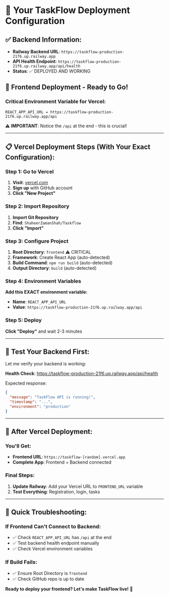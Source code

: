 # 🎯 Your TaskFlow Deployment Configuration

## ✅ **Backend Information:**
- **Railway Backend URL**: `https://taskflow-production-21f6.up.railway.app`
- **API Health Endpoint**: `https://taskflow-production-21f6.up.railway.app/api/health`
- **Status**: ✅ DEPLOYED AND WORKING

## 🚀 **Frontend Deployment - Ready to Go!**

### **Critical Environment Variable for Vercel:**
```
REACT_APP_API_URL = https://taskflow-production-21f6.up.railway.app/api
```

⚠️ **IMPORTANT**: Notice the `/api` at the end - this is crucial!

---

## 📋 **Vercel Deployment Steps (With Your Exact Configuration):**

### **Step 1: Go to Vercel**
1. **Visit**: [vercel.com](https://vercel.com)
2. **Sign up** with GitHub account
3. **Click "New Project"**

### **Step 2: Import Repository**
1. **Import Git Repository**
2. **Find**: `ShaheerZamanShah/Taskflow`
3. **Click "Import"**

### **Step 3: Configure Project**
1. **Root Directory**: `frontend` ⚠️ CRITICAL
2. **Framework**: Create React App (auto-detected)
3. **Build Command**: `npm run build` (auto-detected)
4. **Output Directory**: `build` (auto-detected)

### **Step 4: Environment Variables**
**Add this EXACT environment variable:**
- **Name**: `REACT_APP_API_URL`
- **Value**: `https://taskflow-production-21f6.up.railway.app/api`

### **Step 5: Deploy**
**Click "Deploy"** and wait 2-3 minutes

---

## 🧪 **Test Your Backend First:**

Let me verify your backend is working:

**Health Check**: https://taskflow-production-21f6.up.railway.app/api/health

Expected response:
```json
{
  "message": "TaskFlow API is running!",
  "timestamp": "...",
  "environment": "production"
}
```

---

## 🎯 **After Vercel Deployment:**

### **You'll Get:**
- **Frontend URL**: `https://taskflow-[random].vercel.app`
- **Complete App**: Frontend + Backend connected

### **Final Steps:**
1. **Update Railway**: Add your Vercel URL to `FRONTEND_URL` variable
2. **Test Everything**: Registration, login, tasks

---

## 🚨 **Quick Troubleshooting:**

### **If Frontend Can't Connect to Backend:**
- ✅ Check `REACT_APP_API_URL` has `/api` at the end
- ✅ Test backend health endpoint manually
- ✅ Check Vercel environment variables

### **If Build Fails:**
- ✅ Ensure Root Directory is `frontend`
- ✅ Check GitHub repo is up to date

**Ready to deploy your frontend? Let's make TaskFlow live!** 🚀
